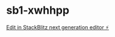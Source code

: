 # sb1-xwhhpp

[Edit in StackBlitz next generation editor ⚡️](https://stackblitz.com/~/github.com/MrChrister08/sb1-xwhhpp)